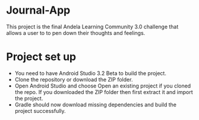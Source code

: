 # Journal-App
This project is the final Andela Learning Community 3.0 challenge that allows a user to to pen down 
their thoughts and feelings.

# Project set up
* You need to have Android Studio 3.2 Beta to build the project.
* Clone the repository or download the ZIP folder.
* Open Android Studio and choose Open an existing project if you cloned the repo. If you downloaded 
the ZIP folder then first extract it and import the project.
* Gradle should now download missing dependencies and build the project successfully. 